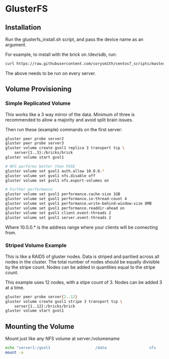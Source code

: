 # GlusterFS

## Installation

Run the glusterfs_install.sh script, and pass the device name as an argument.

For example, to install with the brick on /dev/sdb, run:
```sh
curl https://raw.githubusercontent.com/corysm1th/centos7_scripts/master/glusterfs/glusterfs_install.sh | sh -s sdb
```

The above needs to be run on every server.

## Volume Provisioning

### Simple Replicated Volume

This works like a 3 way mirror of the data.  Minimum of three is recommended to allow a majority and avoid split brain issues.

Then run these (example) commands on the first server:

```sh
gluster peer probe server2
gluster peer probe server3
gluster volume create gvol1 replica 3 transport tcp \
    server{1..3}:/bricks/brick
gluster volume start gvol1

# NFS performs better than FUSE
gluster volume set gvol1 auth.allow 10.0.0.*
gluster volume set gvol1 nfs.disable off
gluster volume set gvol1 nfs.export-volumes on

# Further performance
gluster volume set gvol1 performance.cache-size 1GB
gluster volume set gvol1 performance.io-thread-count 4
gluster volume set gvol1 performance.write-behind-window-size 8MB
gluster volume set gvol1 performance.readdir-ahead on
gluster volume set gvol1 client.event-threads 2
gluster volume set gvol1 server.event-threads 2
```

Where 10.0.0.* is the address range where your clients will be connecting from.

### Striped Volume Example

This is like a RAID5 of gluster nodes.  Data is striped and paritied across all nodes in the cluster.  The total number of nodes should be equally divisible by the stripe count.  Nodes can be added in quantities equal to the stripe count.

This example uses 12 nodes, with a stipe count of 3.  Nodes can be added 3 at a time.

```sh
gluster peer probe server{2..12}
gluster volume create gvol1 stripe 3 transport tcp \
    server{1..12}:/bricks/brick
gluster volume start gvol1

```

## Mounting the Volume

Mount just like any NFS volume at server:/volumename

```sh
echo "server1:/gvol1                    /data                   nfs     rw,hard,rsize=8192,wsize=8192,_netdev,tcp,vers=3   0 0" >> /etc/fstab
mount -a
```
